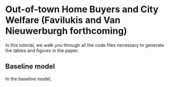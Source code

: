 # Out-of-town Home Buyers and City Welfare (Favilukis and Van Nieuwerburgh forthcoming)
In this tutorial, we walk you through all the code files necessary to generate the tables and figures in the paper.
## Baseline model
In the baseline model, 
